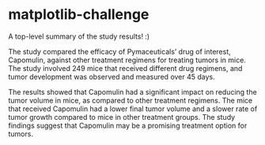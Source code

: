 # matplotlib-challenge

A top-level summary of the study results! :)

The study compared the efficacy of Pymaceuticals’ drug of interest, Capomulin, against other treatment regimens for treating tumors in mice. The study involved 249 mice that received different drug regimens, and tumor development was observed and measured over 45 days.

The results showed that Capomulin had a significant impact on reducing the tumor volume in mice, as compared to other treatment regimens. The mice that received Capomulin had a lower final tumor volume and a slower rate of tumor growth compared to mice in other treatment groups. The study findings suggest that Capomulin may be a promising treatment option for tumors.
